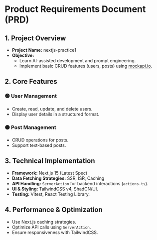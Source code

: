 # Product Requirements Document (PRD)

## 1. Project Overview

- **Project Name:** nextjs-practice1
- **Objective:**
  - Learn AI-assisted development and prompt engineering.
  - Implement basic CRUD features (users, posts) using [mockapi.io](https://mockapi.io/).

## 2. Core Features

### 🟢 User Management

- Create, read, update, and delete users.
- Display user details in a structured format.

### 🟠 Post Management

- CRUD operations for posts.
- Support text-based posts.

## 3. Technical Implementation

- **Framework:** Next.js 15 (Latest Spec)
- **Data Fetching Strategies:** SSR, ISR, Caching
- **API Handling:** `ServerAction` for backend interactions (`actions.ts`).
- **UI & Styling:** TailwindCSS v4, ShadCN/UI.
- **Testing:** Vitest, React Testing Library.

## 4. Performance & Optimization

- Use Next.js caching strategies.
- Optimize API calls using `ServerAction`.
- Ensure responsiveness with TailwindCSS.
